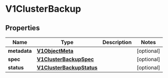 # V1ClusterBackup

## Properties
Name | Type | Description | Notes
------------ | ------------- | ------------- | -------------
**metadata** | [**V1ObjectMeta**](V1ObjectMeta.md) |  |  [optional]
**spec** | [**V1ClusterBackupSpec**](V1ClusterBackupSpec.md) |  |  [optional]
**status** | [**V1ClusterBackupStatus**](V1ClusterBackupStatus.md) |  |  [optional]
